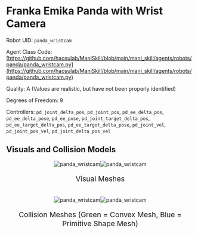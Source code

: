 <!-- THIS IS ALL GENERATED DOCUMENTATION via generate_robot_docs.py. DO NOT MODIFY THIS FILE DIRECTLY. -->

# Franka Emika Panda with Wrist Camera

Robot UID: `panda_wristcam`

Agent Class Code: [https://github.com/haosulab/ManiSkill/blob/main/mani_skill/agents/robots/panda/panda_wristcam.py](https://github.com/haosulab/ManiSkill/blob/main/mani_skill/agents/robots/panda/panda_wristcam.py)

Quality: A (Values are realistic, but have not been properly identified)

Degrees of Freedom: 9

Controllers: `pd_joint_delta_pos`, `pd_joint_pos`, `pd_ee_delta_pos`, `pd_ee_delta_pose`, `pd_ee_pose`, `pd_joint_target_delta_pos`, `pd_ee_target_delta_pos`, `pd_ee_target_delta_pose`, `pd_joint_vel`, `pd_joint_pos_vel`, `pd_joint_delta_pos_vel`

## Visuals and Collision Models

<div>
    <div style="max-width: 100%; display: flex; justify-content: center;">
        <img src="/_static/robot_images/panda_wristcam/front_visual.png" style='min-width:min(50%, 100px);max-width:50%;height:auto' alt="panda_wristcam">
        <img src="/_static/robot_images/panda_wristcam/side_visual.png" style='min-width:min(50%, 100px);max-width:50%;height:auto' alt="panda_wristcam">
    </div>
    <p style="text-align: center; font-size: 1.2rem;">Visual Meshes</p>
    <br/>
    <div style="max-width: 100%; display: flex; justify-content: center;">
        <img src="/_static/robot_images/panda_wristcam/front_collision.png" style='min-width:min(50%, 100px);max-width:50%;height:auto' alt="panda_wristcam">
        <img src="/_static/robot_images/panda_wristcam/side_collision.png" style='min-width:min(50%, 100px);max-width:50%;height:auto' alt="panda_wristcam">
    </div>
    <p style="text-align: center; font-size: 1.2rem;">Collision Meshes (Green = Convex Mesh, Blue = Primitive Shape Mesh)</p>
</div>
